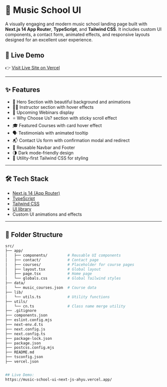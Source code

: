# 🎵 Music School UI

A visually engaging and modern music school landing page built with **Next.js 14 App Router**, **TypeScript**, and **Tailwind CSS**. It includes custom UI components, a contact form, animated effects, and responsive layouts designed for an excellent user experience.

## 🚀 Live Demo

👉 [Visit Live Site on Vercel](https://music-school-website-five.vercel.app/)  


---

## ✨ Features

- 🎹 Hero Section with beautiful background and animations
- 🧑‍🏫 Instructor section with hover effects
- 📆 Upcoming Webinars display
- ⭐ Why Choose Us? section with sticky scroll effect
- 🎓 Featured Courses with card hover effect
- 🗣️ Testimonials with animated tooltip
- 📬 Contact Us form with confirmation modal and redirect
- 🧭 Reusable Navbar and Footer
- 🌗 Dark mode-friendly design
- 🎨 Utility-first Tailwind CSS for styling

---

## 🛠️ Tech Stack

- [Next.js 14 (App Router)](https://nextjs.org/)
- [TypeScript](https://www.typescriptlang.org/)
- [Tailwind CSS](https://tailwindcss.com/) 
- [UI library](https://ui.aceternity.com/)
- Custom UI animations and effects
---

## 📁 Folder Structure

```bash
src/
├── app/
│   ├── components/         # Reusable UI components
│   ├── contact/            # Contact page
│   ├── courses/            # Placeholder for course pages
│   ├── layout.tsx          # Global layout
│   ├── page.tsx            # Home page
│   └── globals.css         # Global Tailwind styles
├── data/
│   └── music_courses.json  # Course data
├── lib/
│   └── utils.ts            # Utility functions
├── utils/
│   └── cn.ts               # Class name merge utility
├── .gitignore
├── components.json
├── eslint.config.mjs
├── next-env.d.ts
├── next.config.js
├── next.config.ts
├── package-lock.json
├── package.json
├── postcss.config.mjs
├── README.md
├── tsconfig.json
├── vercel.json


## Live Demo:
https://music-school-ui-next-js-ahyu.vercel.app/



